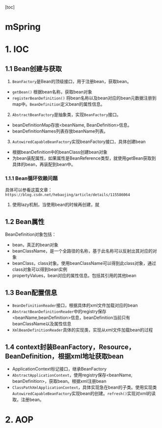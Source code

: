 [toc]

# mSpring

# 1. IOC
## 1.1 Bean创建与获取
1. `BeanFactory`是Bean的顶级接口，用于注册bean，获取bean。
- `getBean()` 根据bean名称，获取bean对象
- `registerBeanDefinition()` 将bean名称以及bean对应的bean元数据注册到map中。`BeanDefinition`定义bean的属性信息。
2. `AbstractBeanFactory`是抽象类，实现`BeanFactory`接口。
- beanDefinitionMap存放<beanName, BeanDefinition>信息。
- beanDefinitionNames列表存放beanName列表。
3. `AutowiredCapableBeanFactory`实现beanFactory接口，具体创建bean
- 根据beanDefinition中的beanClass创建bean对象
- 为bean装配属性，如果属性是BeanReference类型，就使用getBean获取到具体的bean，再装配到bean中。

### 1.1.1 Bean循环依赖问题
具体可以参看这篇文章：`https://blog.csdn.net/hebaojing/article/details/115586064`



1. 使用lazy机制，当使用bean的时候再创建，就


## 1.2 Bean属性
BeanDefinition对象包括：
- bean，真正的bean对象
- beanClassName，是一个全路径的名称，基于此名称可以反射出其对应的对象
- beanClass，class对象。使用beanClassName可以得到此class对象，通过class对象可以得到bean实例
- propertyValues，bean对应的属性信息。包括其引用的其他bean

## 1.3 Bean配置信息
- `BeanDefinitionReader`接口，根据具体的xml文件加载对应的bean
- `AbstractBeanDefinitionReader`中的registry保存<beanName,beanDefinition>信息，beanDefinition当前只有beanClassName以及属性信息
- `XmlBeanDefinitionReader`具体的实现类，实现从xml文件加载bean的过程


## 1.4 context封装BeanFactory，Resource，BeanDefinition，根据xml地址获取bean
- ApplicationContext标记接口，继承BeanFactory
- `AbstractApplicationContext`，使用registry保存<beanName, beanDefinition>，获取bean。根据xml注册bean
- `ClassPathXmlApplicationContext`，具体实现急在bean的子类。使用实现类`AutowiredCapableBeanFactory`实现bean的创建。`refresh()`实现对xml的读取，注册bean。

# 2. AOP



